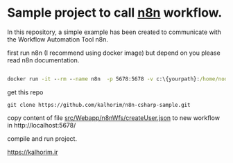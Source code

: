 # Sample project to call [n8n](https://n8n.io/) workflow.

In this repository, a simple example has been created to communicate with the Workflow Automation Tool n8n.

first run n8n (I recommend using docker image) but depend on you please read n8n documentation.

```cmd

docker run -it --rm --name n8n 	-p 5678:5678 -v c:\{yourpath}:/home/node/.n8n n8nio/n8n

```
get this repo

```
git clone https://github.com/kalhorim/n8n-csharp-sample.git
```

copy content of file [src/Webapp/n8nWfs/createUser.json](src/Webapp/n8nWfs/createUser.json) to new workflow in http://localhost:5678/

compile and run project.

https://kalhorim.ir
